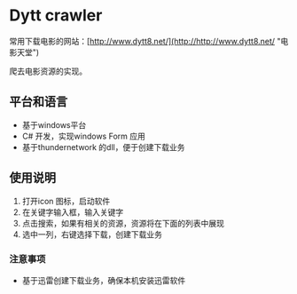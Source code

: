 # Dytt crawler

常用下载电影的网站：[http://www.dytt8.net/](http://http://www.dytt8.net/ "电影天堂")

爬去电影资源的实现。

## 平台和语言

- 基于windows平台
- C# 开发，实现windows Form 应用
- 基于thundernetwork 的dll，便于创建下载业务

## 使用说明

1. 打开icon 图标，启动软件
2. 在关键字输入框，输入关键字
3. 点击搜索，如果有相关的资源，资源将在下面的列表中展现
4. 选中一列，右键选择下载，创建下载业务


### 注意事项

- 基于迅雷创建下载业务，确保本机安装迅雷软件










